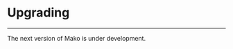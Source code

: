 # Upgrading

--------------------------------------------------------

The next version of Mako is under development.